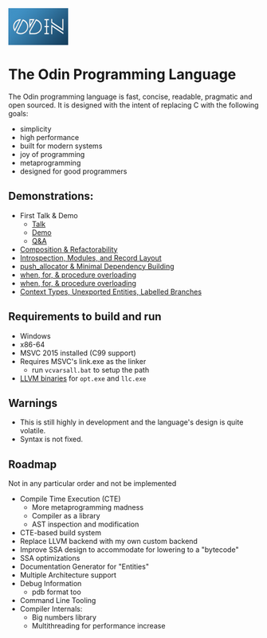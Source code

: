 <img src="misc/logo-slim.png" alt="Odin logo" height="74">

# The Odin Programming Language

The Odin programming language is fast, concise, readable, pragmatic and open sourced. It is designed with the intent of replacing C with the following goals:
* simplicity
* high performance
* built for modern systems
* joy of programming
* metaprogramming
* designed for good programmers

## Demonstrations:
* First Talk & Demo
	- [Talk](https://youtu.be/TMCkT-uASaE?t=338)
	- [Demo](https://youtu.be/TMCkT-uASaE?t=1800)
	- [Q&A](https://youtu.be/TMCkT-uASaE?t=5749)
* [Composition & Refactorability](https://www.youtube.com/watch?v=n1wemZfcbXM)
* [Introspection, Modules, and Record Layout](https://www.youtube.com/watch?v=UFq8rhWhx4s)
* [push_allocator & Minimal Dependency Building](https://www.youtube.com/watch?v=f_LGVOAMb78)
* [when, for, & procedure overloading](https://www.youtube.com/watch?v=OzeOekzyZK8)
* [when, for, & procedure overloading](https://www.youtube.com/watch?v=OzeOekzyZK8)
* [Context Types, Unexported Entities, Labelled Branches](https://www.youtube.com/watch?v=CkHVwT1Qk-g)

## Requirements to build and run

* Windows
* x86-64
* MSVC 2015 installed (C99 support)
* Requires MSVC's link.exe as the linker
	- run `vcvarsall.bat` to setup the path
* [LLVM binaries](https://github.com/gingerBill/Odin/releases/tag/llvm-4.0-windows) for `opt.exe` and `llc.exe`

## Warnings

* This is still highly in development and the language's design is quite volatile.
* Syntax is not fixed.

## Roadmap

Not in any particular order and not be implemented

* Compile Time Execution (CTE)
	- More metaprogramming madness
	- Compiler as a library
	- AST inspection and modification
* CTE-based build system
* Replace LLVM backend with my own custom backend
* Improve SSA design to accommodate for lowering to a "bytecode"
* SSA optimizations
* Documentation Generator for "Entities"
* Multiple Architecture support
* Debug Information
	- pdb format too
* Command Line Tooling
* Compiler Internals:
	- Big numbers library
	- Multithreading for performance increase
